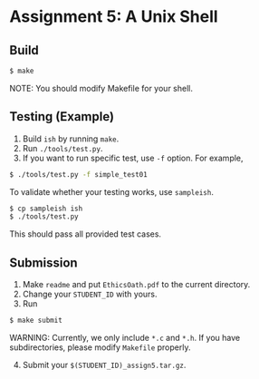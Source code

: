 # Assignment 5: A Unix Shell

## Build
```sh
$ make
```

NOTE: You should modify Makefile for your shell.

## Testing (Example)
1. Build `ish` by running `make`.
2. Run `./tools/test.py`.
3. If you want to run specific test, use `-f` option.
For example,

```sh
$ ./tools/test.py -f simple_test01
```

To validate whether your testing works, use `sampleish`.
```sh
$ cp sampleish ish
$ ./tools/test.py
```

This should pass all provided test cases.

## Submission
1. Make `readme` and put `EthicsOath.pdf` to the current directory.
2. Change your `STUDENT_ID` with yours.
3. Run 
```sh
$ make submit
```

WARNING: Currently, we only include `*.c` and `*.h`.
If you have subdirectories, please modify `Makefile` properly.

4. Submit your `$(STUDENT_ID)_assign5.tar.gz`.

